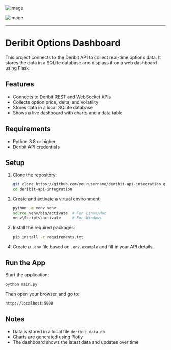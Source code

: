 ![image](https://github.com/user-attachments/assets/1cdcdcba-7198-4a01-8997-862167c6ec88)

![image](https://github.com/user-attachments/assets/acc7574a-e3bb-485a-a160-da52dc494aca)

---

# Deribit Options Dashboard

This project connects to the Deribit API to collect real-time options data. It stores the data in a SQLite database and displays it on a web dashboard using Flask.

## Features

- Connects to Deribit REST and WebSocket APIs
- Collects option price, delta, and volatility
- Stores data in a local SQLite database
- Shows a live dashboard with charts and a data table

## Requirements

- Python 3.8 or higher
- Deribit API credentials

## Setup

1. Clone the repository:
   ```bash
   git clone https://github.com/yourusername/deribit-api-integration.git
   cd deribit-api-integration


2. Create and activate a virtual environment:

   ```bash
   python -m venv venv
   source venv/bin/activate  # For Linux/Mac
   venv\Scripts\activate     # For Windows
   ```

3. Install the required packages:

   ```bash
   pip install -r requirements.txt
   ```

4. Create a `.env` file based on `.env.example` and fill in your API details.

## Run the App

Start the application:

```bash
python main.py
```

Then open your browser and go to:

```
http://localhost:5000
```

## Notes

* Data is stored in a local file `deribit_data.db`
* Charts are generated using Plotly
* The dashboard shows the latest data and updates over time



